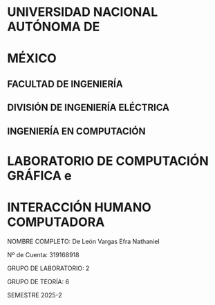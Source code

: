 # UNIVERSIDAD NACIONAL AUTÓNOMA DE
# MÉXICO
## FACULTAD DE INGENIERÍA
## DIVISIÓN DE INGENIERÍA ELÉCTRICA
## INGENIERÍA EN COMPUTACIÓN
# LABORATORIO DE COMPUTACIÓN GRÁFICA e
# INTERACCIÓN HUMANO COMPUTADORA
NOMBRE COMPLETO: De León Vargas Efra Nathaniel

Nº de Cuenta: 319168918

GRUPO DE LABORATORIO: 2

GRUPO DE TEORÍA: 6

SEMESTRE 2025-2
